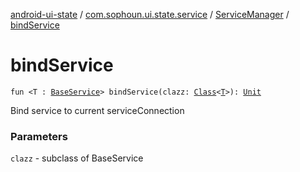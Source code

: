 [android-ui-state](../../index.md) / [com.sophoun.ui.state.service](../index.md) / [ServiceManager](index.md) / [bindService](./bind-service.md)

# bindService

`fun <T : `[`BaseService`](../-base-service/index.md)`> bindService(clazz: `[`Class`](https://docs.oracle.com/javase/6/docs/api/java/lang/Class.html)`<`[`T`](bind-service.md#T)`>): `[`Unit`](https://kotlinlang.org/api/latest/jvm/stdlib/kotlin/-unit/index.html)

Bind service to current serviceConnection

### Parameters

`clazz` - subclass of BaseService